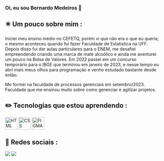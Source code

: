 ### Oi, eu sou Bernardo Medeiros 👋

## :eight_pointed_black_star: Um pouco sobre mim :

<div>
  <p>Iniciei meu ensino médio no CEFETQ, porém vi que não era o que eu queria; o mesmo aconteceu quando fui fazer Faculdade de Estatística na UFF. Depois disso fui dar aulas particulares para o ENEM, me desafiei empreendendo criando uma marca de mate alcoólico e ainda me aventurei um pouco na Bolsa de Valores. Em 2022 passei em um concurso temporário para o IBGE que terminou em janeiro de 2023, e nesse tempo eu abri mais meus olhos para programação e venho estudado bastante desde então.</p>
  <p>Me formei na faculdade de processos gerenciais em setembro/2023. Faculdade que me ensinou muito sobre como gerenciar e agilizar projetos.</p>
</div>

## :pencil2: Tecnologias que estou aprendendo :
<div style="display: inline_block">
  <img align="center" alt="HTML" height="40" width="40" src="https://cdn.jsdelivr.net/gh/devicons/devicon/icons/html5/html5-original.svg" />
  <img align="center" alt="CSS" height="40" width="40" src="https://cdn.jsdelivr.net/gh/devicons/devicon/icons/css3/css3-original.svg" />
  <img align="center" alt="FIGMA" height="40" width="40" src="https://cdn.jsdelivr.net/gh/devicons/devicon/icons/figma/figma-original.svg" />
</div>

## 	:iphone: Redes sociais :
<div>
  <a href="https://www.instagram.com/bernemedeiros/" target="_blank"><img src="https://img.shields.io/badge/Instagram-E4405F?style=for-the-badge&logo=instagram&logoColor=white" target="_blank"></a>
  <a href="https://www.linkedin.com/in/bernardo-de-medeiros-a1b523239/" target="_blank"><img src="https://img.shields.io/badge/LinkedIn-0077B5?style=for-the-badge&logo=linkedin&logoColor=white" target="_blank"
</div>

          




